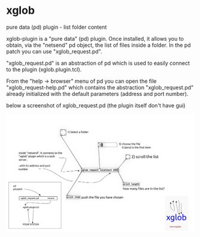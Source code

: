 # xglob

pure data (pd) plugin - list folder content

xglob-plugin is a "pure data" (pd) plugin.
Once installed, it allows you to obtain, via the "netsend" pd object, the list of files inside a folder.
In the pd patch you can use "xglob_request.pd".

"xglob_request.pd" is an abstraction of pd which is used to easily connect to the plugin (xglob.plugin.tcl).

From the "help -> browser" menu of pd you can open the file "xglob_request-help.pd" which contains the abstraction "xglob_request.pd" already initialized with the default parameters (address and port number).

below a screenshot of xglob_request.pd (the plugin itself don't have gui)

![screenshot of xglob_request.pd](use_example_xglob_request.png)


